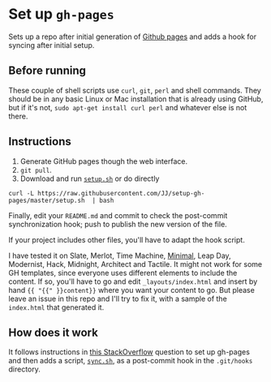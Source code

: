 Set up `gh-pages`
==============

Sets up a repo after initial generation of [Github pages](http://pages.github.com) and adds a hook for syncing after initial setup.

## Before running

These couple of shell scripts use `curl`, `git`, `perl` and shell commands. They should be in any basic Linux or Mac installation that is already using GitHub, but if it's not, `sudo apt-get install curl perl` and whatever else is not there.

## Instructions

1. Generate GitHub pages though the web interface.
2. `git pull`.
3. Download and run [`setup.sh`](setup.sh) or do directly

```
curl -L https://raw.githubusercontent.com/JJ/setup-gh-pages/master/setup.sh  | bash
```

Finally, edit your `README.md` and commit to check the post-commit synchronization hook; push to publish the new version of the file.

If your project includes other files, you'll have to adapt the hook script.

I have tested it on Slate, Merlot, Time Machine, [Minimal](https://github.com/orderedlist/minimal), Leap Day, Modernist, Hack, Midnight, Architect and Tactile. It might not work for some GH templates, since everyone uses different elements to include the content. If so, you'll have to go and edit `_layouts/index.html` and insert by hand `{{ "{{" }}content}}` where you want your content to go. But please leave an issue in this repo and I'll try to fix it, with a sample of the `index.html` that generated it.

## How does it work

It follows instructions in [this StackOverflow](http://stackoverflow.com/questions/14024594/how-do-i-prevent-the-github-pages-automatic-generator-to-remove-everything-bef) question to set up gh-pages and then adds a script, [`sync.sh`](sync.sh), as a post-commit hook in the `.git/hooks` directory.
